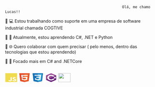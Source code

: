                                                           Olá, me chamo Lucas!!

  🔸 💻 Estou trabalhando como suporte em uma empresa de software industrial chamada COGTIVE
  
  🔸 📖 Atualmente, estou aprendendo C#, .NET e Python
    
  🔸 🌐 Quero colaborar com quem precisar ( pelo menos, dentro das tecnologias que estou aprendendo)
  
  🔸 📌 Focado mais em C# and .NETCore


<div style="display: inline_block"><br>
  <img align="center" height="30" width="40" src="https://raw.githubusercontent.com/devicons/devicon/master/icons/javascript/javascript-plain.svg">  
  <img align="center" height="30" width="40" src="https://raw.githubusercontent.com/devicons/devicon/master/icons/html5/html5-original.svg">
  <img align="center" height="30" width="40" src="https://raw.githubusercontent.com/devicons/devicon/master/icons/css3/css3-original.svg">
  <img align="center" height="30" width="40" src="https://raw.githubusercontent.com/devicons/devicon/master/icons/csharp/csharp-original.svg">
  <img align="center" height="30" width="40" src="https://cdn.jsdelivr.net/gh/devicons/devicon/icons/dotnetcore/dotnetcore-original.svg" />
  <img align="center" height="30" width="40" src="file:///C:/Users/lucas/Downloads/luquinhasicon.jpeg />
  
  </div>
